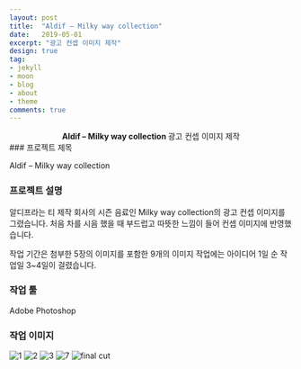 ```yaml
---
layout: post
title:  "Aldif – Milky way collection"
date:   2019-05-01
excerpt: "광고 컨셉 이미지 제작"
design: true
tag:
- jekyll
- moon
- blog
- about
- theme
comments: true
---
```


<center><b>Aldif – Milky way collection </b>광고 컨셉 이미지 제작</center>
### 프로젝트 제목

Aldif – Milky way collection

### 프로젝트 설명

 알디프라는 티 제작 회사의 시즌 음료인 Milky way collection의 광고 컨셉 이미지를 그렸습니다. 처음 차를 시음 했을 때 부드럽고 따뜻한 느낌이 들어 컨셉 이미지에 반영했습니다.

작업 기간은 첨부한 5장의 이미지를 포함한 9개의 이미지 작업에는 아이디어 1일 순 작업일 3~4일이 걸렸습니다.

### 작업 툴

Adobe Photoshop

### 작업 이미지

![1](https://user-images.githubusercontent.com/18138559/72423681-05e37100-37c8-11ea-8f33-0fa00570240b.jpg)
![2](https://user-images.githubusercontent.com/18138559/72423689-08de6180-37c8-11ea-960e-93d7c3f0622c.jpg)
![3](https://user-images.githubusercontent.com/18138559/72423690-0a0f8e80-37c8-11ea-9a19-d8c9ca858aee.jpg)
![7](https://user-images.githubusercontent.com/18138559/72423695-0b40bb80-37c8-11ea-9b45-68df4fcc9ed4.jpg)
![final cut](https://user-images.githubusercontent.com/18138559/72423697-0c71e880-37c8-11ea-90d5-9a3456e89295.jpg)
